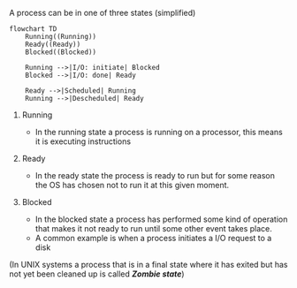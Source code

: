 A process can be in one of three states (simplified)

```mermaid
flowchart TD
    Running((Running))
    Ready((Ready))
    Blocked((Blocked))

    Running -->|I/O: initiate| Blocked
    Blocked -->|I/O: done| Ready

    Ready -->|Scheduled| Running
    Running -->|Descheduled| Ready
```


1) Running
	- In the running state a process is running on a processor, this means it is executing instructions

2) Ready
	- In the ready state the process is ready to run but for some reason the OS has chosen not to run it at this given moment.

3) Blocked
	- In the blocked state a process has performed some kind of operation that makes it not ready to run until some other event takes place. 
	- A common example is when a process initiates a I/O request to a disk


(In UNIX systems a process that is in a final state where it has exited but has not yet been cleaned up is called ***Zombie state***)
